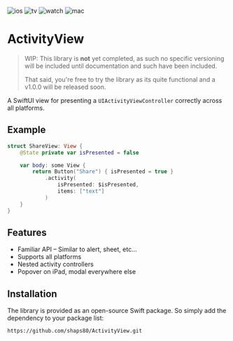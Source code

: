 ![ios](https://img.shields.io/badge/iOS-13-green)
![tv](https://img.shields.io/badge/tvOS-13-green)
![watch](https://img.shields.io/badge/watchOS-6-green)
![mac](https://img.shields.io/badge/macOS-10.15-green)

# ActivityView

> WIP: This library is __not__ yet completed, as such no specific versioning will be included until documentation and such have been included.
>
> That said, you're free to try the library as its quite functional and a v1.0.0 will be released soon.

A SwiftUI view for presenting a `UIActivityViewController` correctly across all platforms.

## Example

```swift
struct ShareView: View {
    @State private var isPresented = false

    var body: some View {
        return Button("Share") { isPresented = true }
            .activity(
                isPresented: $isPresented,
                items: ["text"]
            )
    }
}
```

## Features

- Familiar API – Similar to alert, sheet, etc...
- Supports all platforms
- Nested activity controllers
- Popover on iPad, modal everywhere else

## Installation

The library is provided as an open-source Swift package. So simply add the dependency to your package list:

`https://github.com/shaps80/ActivityView.git`

